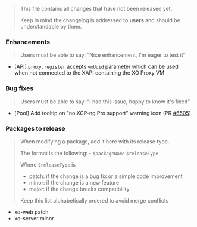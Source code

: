 > This file contains all changes that have not been released yet.
>
> Keep in mind the changelog is addressed to **users** and should be
> understandable by them.

### Enhancements

> Users must be able to say: “Nice enhancement, I'm eager to test it”

- [API] `proxy.register` accepts `vmUuid` parameter which can be used when not connected to the XAPI containing the XO Proxy VM

### Bug fixes

> Users must be able to say: “I had this issue, happy to know it's fixed”

- [Pool] Add tooltip on "no XCP-ng Pro support" warning icon (PR [#6505](https://github.com/vatesfr/xen-orchestra/pull/6505))

### Packages to release

> When modifying a package, add it here with its release type.
>
> The format is the following: - `$packageName` `$releaseType`
>
> Where `$releaseType` is
>
> - patch: if the change is a bug fix or a simple code improvement
> - minor: if the change is a new feature
> - major: if the change breaks compatibility
>
> Keep this list alphabetically ordered to avoid merge conflicts

<!--packages-start-->

- xo-web patch
- xo-server minor

<!--packages-end-->
